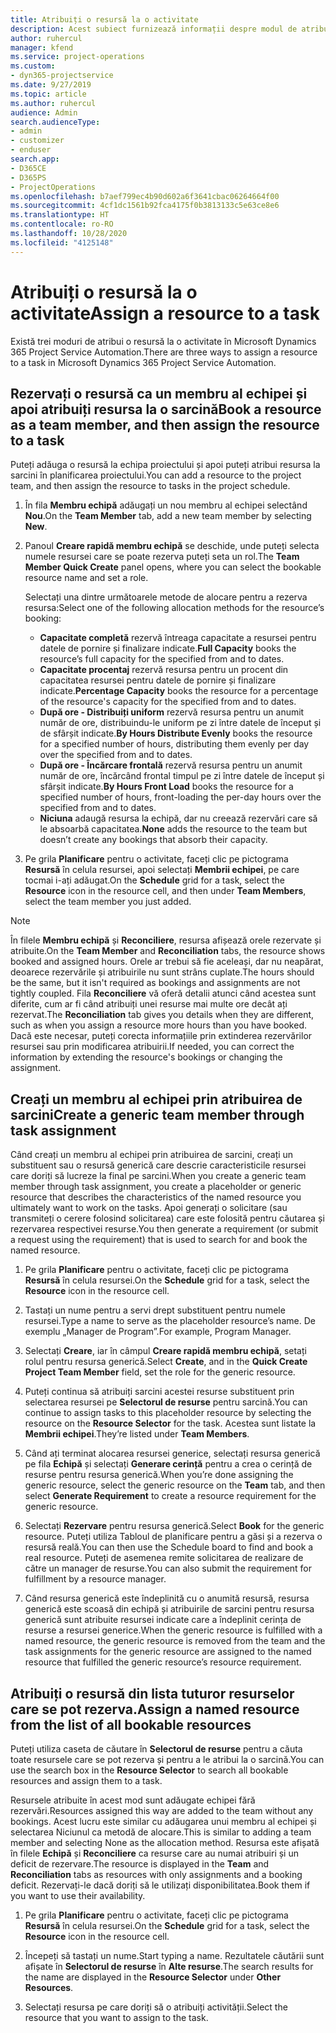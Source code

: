 ```yaml
---
title: Atribuiți o resursă la o activitate
description: Acest subiect furnizează informații despre modul de atribuire a resurselor la activități.
author: ruhercul
manager: kfend
ms.service: project-operations
ms.custom:
- dyn365-projectservice
ms.date: 9/27/2019
ms.topic: article
ms.author: ruhercul
audience: Admin
search.audienceType:
- admin
- customizer
- enduser
search.app:
- D365CE
- D365PS
- ProjectOperations
ms.openlocfilehash: b7aef799ec4b90d602a6f3641cbac06264664f00
ms.sourcegitcommit: 4cf1dc1561b92fca4175f0b3813133c5e63ce8e6
ms.translationtype: HT
ms.contentlocale: ro-RO
ms.lasthandoff: 10/28/2020
ms.locfileid: "4125148"
---
```

# <a name="assign-a-resource-to-a-task"></a><span data-ttu-id="dba00-103">Atribuiți o resursă la o activitate</span><span class="sxs-lookup"><span data-stu-id="dba00-103">Assign a resource to a task</span></span>

<span data-ttu-id="dba00-104">Există trei moduri de atribui o resursă la o activitate în Microsoft Dynamics 365 Project Service Automation.</span><span class="sxs-lookup"><span data-stu-id="dba00-104">There are three ways to assign a resource to a task in Microsoft Dynamics 365 Project Service Automation.</span></span>

## <a name="book-a-resource-as-a-team-member-and-then-assign-the-resource-to-a-task"></a><span data-ttu-id="dba00-105">Rezervați o resursă ca un membru al echipei și apoi atribuiți resursa la o sarcină</span><span class="sxs-lookup"><span data-stu-id="dba00-105">Book a resource as a team member, and then assign the resource to a task</span></span>

<span data-ttu-id="dba00-106">Puteți adăuga o resursă la echipa proiectului și apoi puteți atribui resursa la sarcini în planificarea proiectului.</span><span class="sxs-lookup"><span data-stu-id="dba00-106">You can add a resource to the project team, and then assign the resource to tasks in the project schedule.</span></span>

1. <span data-ttu-id="dba00-107">În fila **Membru echipă** adăugați un nou membru al echipei selectând **Nou**.</span><span class="sxs-lookup"><span data-stu-id="dba00-107">On the **Team Member** tab, add a new team member by selecting **New**.</span></span> 

2. <span data-ttu-id="dba00-108">Panoul **Creare rapidă membru echipă** se deschide, unde puteți selecta numele resursei care se poate rezerva puteți seta un rol.</span><span class="sxs-lookup"><span data-stu-id="dba00-108">The **Team Member Quick Create** panel opens, where you can select the bookable resource name and set a role.</span></span> 

    <span data-ttu-id="dba00-109">Selectați una dintre următoarele metode de alocare pentru a rezerva resursa:</span><span class="sxs-lookup"><span data-stu-id="dba00-109">Select one of the following allocation methods for the resource’s booking:</span></span>

    - <span data-ttu-id="dba00-110">**Capacitate completă** rezervă întreaga capacitate a resursei pentru datele de pornire și finalizare indicate.</span><span class="sxs-lookup"><span data-stu-id="dba00-110">**Full Capacity** books the resource’s full capacity for the specified from and to dates.</span></span>
    - <span data-ttu-id="dba00-111">**Capacitate procentaj** rezervă resursa pentru un procent din capacitatea resursei pentru datele de pornire și finalizare indicate.</span><span class="sxs-lookup"><span data-stu-id="dba00-111">**Percentage Capacity** books the resource for a percentage of the resource's capacity for the specified from and to dates.</span></span>
    - <span data-ttu-id="dba00-112">**După ore - Distribuiți uniform** rezervă resursa pentru un anumit număr de ore, distribuindu-le uniform pe zi între datele de început și de sfârșit indicate.</span><span class="sxs-lookup"><span data-stu-id="dba00-112">**By Hours Distribute Evenly** books the resource for a specified number of hours, distributing them evenly per day over the specified from and to dates.</span></span>
    - <span data-ttu-id="dba00-113">**După ore - Încărcare frontală** rezervă resursa pentru un anumit număr de ore, încărcând frontal timpul pe zi între datele de început și sfârșit indicate.</span><span class="sxs-lookup"><span data-stu-id="dba00-113">**By Hours Front Load** books the resource for a specified number of hours, front-loading the per-day hours over the specified from and to dates.</span></span>
    - <span data-ttu-id="dba00-114">**Niciuna** adaugă resursa la echipă, dar nu creează rezervări care să le absoarbă capacitatea.</span><span class="sxs-lookup"><span data-stu-id="dba00-114">**None** adds the resource to the team but doesn’t create any bookings that absorb their capacity.</span></span>

3. <span data-ttu-id="dba00-115">Pe grila **Planificare** pentru o activitate, faceți clic pe pictograma **Resursă** în celula resursei, apoi selectați **Membrii echipei**, pe care tocmai i-ați adăugat.</span><span class="sxs-lookup"><span data-stu-id="dba00-115">On the **Schedule** grid for a task, select the **Resource** icon in the resource cell, and then under **Team Members**, select the team member you just added.</span></span> 

> [!NOTE]
> <span data-ttu-id="dba00-116">În filele **Membru echipă** și **Reconciliere**, resursa afișează orele rezervate și atribuite.</span><span class="sxs-lookup"><span data-stu-id="dba00-116">On the **Team Member** and **Reconciliation** tabs, the resource shows booked and assigned hours.</span></span> <span data-ttu-id="dba00-117">Orele ar trebui să fie aceleași, dar nu neapărat, deoarece rezervările și atribuirile nu sunt strâns cuplate.</span><span class="sxs-lookup"><span data-stu-id="dba00-117">The hours should be the same, but it isn't required as bookings and assignments are not tightly coupled.</span></span> <span data-ttu-id="dba00-118">Fila **Reconciliere** vă oferă detalii atunci când acestea sunt diferite, cum ar fi când atribuiți unei resurse mai multe ore decât ați rezervat.</span><span class="sxs-lookup"><span data-stu-id="dba00-118">The **Reconciliation** tab gives you details when they are different, such as when you assign a resource more hours than you have booked.</span></span> <span data-ttu-id="dba00-119">Dacă este necesar, puteți corecta informațiile prin extinderea rezervărilor resursei sau prin modificarea atribuirii.</span><span class="sxs-lookup"><span data-stu-id="dba00-119">If needed, you can correct the information by extending the resource's bookings or changing the assignment.</span></span>

## <a name="create-a-generic-team-member-through-task-assignment"></a><span data-ttu-id="dba00-120">Creați un membru al echipei prin atribuirea de sarcini</span><span class="sxs-lookup"><span data-stu-id="dba00-120">Create a generic team member through task assignment</span></span>

<span data-ttu-id="dba00-121">Când creați un membru al echipei prin atribuirea de sarcini, creați un substituent sau o resursă generică care descrie caracteristicile resursei care doriți să lucreze la final pe sarcini.</span><span class="sxs-lookup"><span data-stu-id="dba00-121">When you create a generic team member through task assignment, you create a placeholder or generic resource that describes the characteristics of the named resource you ultimately want to work on the tasks.</span></span> <span data-ttu-id="dba00-122">Apoi generați o solicitare (sau transmiteți o cerere folosind solicitarea) care este folosită pentru căutarea și rezervarea respectivei resurse.</span><span class="sxs-lookup"><span data-stu-id="dba00-122">You then generate a requirement (or submit a request using the requirement) that is used to search for and book the named resource.</span></span>

1. <span data-ttu-id="dba00-123">Pe grila **Planificare** pentru o activitate, faceți clic pe pictograma **Resursă** în celula resursei.</span><span class="sxs-lookup"><span data-stu-id="dba00-123">On the **Schedule** grid for a task, select the **Resource** icon in the resource cell.</span></span>

2. <span data-ttu-id="dba00-124">Tastați un nume pentru a servi drept substituent pentru numele resursei.</span><span class="sxs-lookup"><span data-stu-id="dba00-124">Type a name to serve as the placeholder resource’s name.</span></span> <span data-ttu-id="dba00-125">De exemplu „Manager de Program”.</span><span class="sxs-lookup"><span data-stu-id="dba00-125">For example, Program Manager.</span></span>

3. <span data-ttu-id="dba00-126">Selectați **Creare**, iar în câmpul **Creare rapidă membru echipă**, setați rolul pentru resursa generică.</span><span class="sxs-lookup"><span data-stu-id="dba00-126">Select **Create**, and in the **Quick Create Project Team Member** field, set the role for the generic resource.</span></span>

4. <span data-ttu-id="dba00-127">Puteți continua să atribuiți sarcini acestei resurse substituent prin selectarea resursei pe **Selectorul de resurse** pentru sarcină.</span><span class="sxs-lookup"><span data-stu-id="dba00-127">You can continue to assign tasks to this placeholder resource by selecting the resource on the **Resource Selector** for the task.</span></span> <span data-ttu-id="dba00-128">Acestea sunt listate la **Membrii echipei**.</span><span class="sxs-lookup"><span data-stu-id="dba00-128">They’re listed under **Team Members**.</span></span>

5. <span data-ttu-id="dba00-129">Când ați terminat alocarea resursei generice, selectați resursa generică pe fila **Echipă** și selectați **Generare cerință** pentru a crea o cerință de resurse pentru resursa generică.</span><span class="sxs-lookup"><span data-stu-id="dba00-129">When you’re done assigning the generic resource, select the generic resource on the **Team** tab, and then select **Generate Requirement** to create a resource requirement for the generic resource.</span></span>

6. <span data-ttu-id="dba00-130">Selectați **Rezervare** pentru resursa generică.</span><span class="sxs-lookup"><span data-stu-id="dba00-130">Select **Book** for the generic resource.</span></span> <span data-ttu-id="dba00-131">Puteți utiliza Tabloul de planificare pentru a găsi și a rezerva o resursă reală.</span><span class="sxs-lookup"><span data-stu-id="dba00-131">You can then use the Schedule board to find and book a real resource.</span></span> <span data-ttu-id="dba00-132">Puteți de asemenea remite solicitarea de realizare de către un manager de resurse.</span><span class="sxs-lookup"><span data-stu-id="dba00-132">You can also submit the requirement for fulfillment by a resource manager.</span></span>

7. <span data-ttu-id="dba00-133">Când resursa generică este îndeplinită cu o anumită resursă, resursa generică este scoasă din echipă și atribuirile de sarcini pentru resursa generică sunt atribuite resursei indicate care a îndeplinit cerința de resurse a resursei generice.</span><span class="sxs-lookup"><span data-stu-id="dba00-133">When the generic resource is fulfilled with a named resource, the generic resource is removed from the team and the task assignments for the generic resource are assigned to the named resource that fulfilled the generic resource’s resource requirement.</span></span>

## <a name="assign-a-named-resource-from-the-list-of-all-bookable-resources"></a><span data-ttu-id="dba00-134">Atribuiți o resursă din lista tuturor resurselor care se pot rezerva.</span><span class="sxs-lookup"><span data-stu-id="dba00-134">Assign a named resource from the list of all bookable resources</span></span>

<span data-ttu-id="dba00-135">Puteți utiliza caseta de căutare în **Selectorul de resurse** pentru a căuta toate resursele care se pot rezerva și pentru a le atribui la o sarcină.</span><span class="sxs-lookup"><span data-stu-id="dba00-135">You can use the search box in the **Resource Selector** to search all bookable resources and assign them to a task.</span></span>

<span data-ttu-id="dba00-136">Resursele atribuite în acest mod sunt adăugate echipei fără rezervări.</span><span class="sxs-lookup"><span data-stu-id="dba00-136">Resources assigned this way are added to the team without any bookings.</span></span> <span data-ttu-id="dba00-137">Acest lucru este similar cu adăugarea unui membru al echipei și selectarea Niciunul ca metodă de alocare.</span><span class="sxs-lookup"><span data-stu-id="dba00-137">This is similar to adding a team member and selecting None as the allocation method.</span></span> <span data-ttu-id="dba00-138">Resursa este afișată în filele **Echipă** și **Reconciliere** ca resurse care au numai atribuiri și un deficit de rezervare.</span><span class="sxs-lookup"><span data-stu-id="dba00-138">The resource is displayed in the **Team** and **Reconciliation** tabs as resources with only assignments and a booking deficit.</span></span> <span data-ttu-id="dba00-139">Rezervați-le dacă doriți să le utilizați disponibilitatea.</span><span class="sxs-lookup"><span data-stu-id="dba00-139">Book them if you want to use their availability.</span></span>

1. <span data-ttu-id="dba00-140">Pe grila **Planificare** pentru o activitate, faceți clic pe pictograma **Resursă** în celula resursei.</span><span class="sxs-lookup"><span data-stu-id="dba00-140">On the **Schedule** grid for a task, select the **Resource** icon in the resource cell.</span></span>

2. <span data-ttu-id="dba00-141">Începeți să tastați un nume.</span><span class="sxs-lookup"><span data-stu-id="dba00-141">Start typing a name.</span></span> <span data-ttu-id="dba00-142">Rezultatele căutării sunt afișate în **Selectorul de resurse** în **Alte resurse**.</span><span class="sxs-lookup"><span data-stu-id="dba00-142">The search results for the name are displayed in the **Resource Selector** under **Other Resources**.</span></span>

3. <span data-ttu-id="dba00-143">Selectați resursa pe care doriți să o atribuiți activității.</span><span class="sxs-lookup"><span data-stu-id="dba00-143">Select the resource that you want to assign to the task.</span></span>

